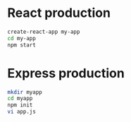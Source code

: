 # React production

```bash
create-react-app my-app
cd my-app
npm start
```

# Express production

```bash
mkdir myapp
cd myapp
npm init
vi app.js
```
